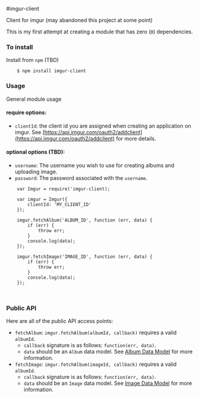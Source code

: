 #imgur-client


Client for imgur (may abandoned this project at some point)

This is my first attempt at creating a module that has zero (`0`) dependencies.

### To install
Install from `npm` (TBD)

```
	$ npm install imgur-client
```

### Usage

General module usage

#### require options:

* `clientId`: the client id you are assigned when creating an application on imgur. See [https://api.imgur.com/oauth2/addclient](https://api.imgur.com/oauth2/addclient) for more details.

#### optional options (TBD):
* `username`: The username you wish to use for creating albums and uploading image.
* `password`: The password associated with the `username`.

```
	var Imgur = require('imgur-client);
	
	var imgur = Imgur({
		clientId: 'MY_CLIENT_ID'
	});
	
	imgur.fetchAlbum('ALBUM_ID', function (err, data) {
		if (err) {
			throw err;
		}
		console.log(data);
	});

	imgur.fetchImage('IMAGE_ID', function (err, data) {
		if (err) {
			throw err;
		}
		console.log(data);
	});
	
	
```

### Public API

Here are all of the public API access points:

* `fetchAlbum`: `imgur.fetchAlbum(albumId, callback)` requires a valid `albumId`. 
	* `callback` signature is as follows: `function(err, data)`.
	* `data` should be an `Album` data model. See [Album Data Model](https://api.imgur.com/models/album) for more information.
* `fetchImage`: `imgur.fetchAlbum(imageId, callback)` requires a valid `albumId`. 
	* `callback` signature is as follows: `function(err, data)`.
	* `data` should be an `Image` data model. See [Image Data Model](https://api.imgur.com/models/image) for more information.
